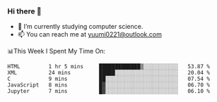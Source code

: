 ### Hi there 👋

- 📕 I’m currently studying computer science.
- 📫 You can reach me at yuumi0221@outlook.com


📊This Week I Spent My Time On:
<!--START_SECTION:waka-->
```text
HTML         1 hr 5 mins     █████████████▒░░░░░░░░░░░   53.87 % 
XML          24 mins         █████░░░░░░░░░░░░░░░░░░░░   20.04 % 
C            9 mins          ██░░░░░░░░░░░░░░░░░░░░░░░   07.54 % 
JavaScript   8 mins          █▓░░░░░░░░░░░░░░░░░░░░░░░   06.70 % 
Jupyter      7 mins          █▓░░░░░░░░░░░░░░░░░░░░░░░   06.10 % 
```
<!--END_SECTION:waka-->

<!--
**Yuumi0221/Yuumi0221** is a ✨ _special_ ✨ repository because its `README.md` (this file) appears on your GitHub profile.

Here are some ideas to get you started:

- 🔭 I’m currently working on ...
- 🌱 I’m currently learning ...
- 👯 I’m looking to collaborate on ...
- 🤔 I’m looking for help with ...
- 💬 Ask me about ...
- 📫 How to reach me: ...
- 😄 Pronouns: ...
- ⚡ Fun fact: ...
-->
